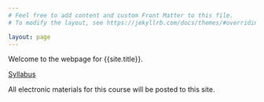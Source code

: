 ```yaml
---
# Feel free to add content and custom Front Matter to this file.
# To modify the layout, see https://jekyllrb.com/docs/themes/#overriding-theme-defaults

layout: page
---
```


Welcome to the webpage for {{site.title}}.

[Syllabus](assets/MUSI402_Fall_2021_syllabus.pdf)

All electronic materials for this course will be posted to this site.
